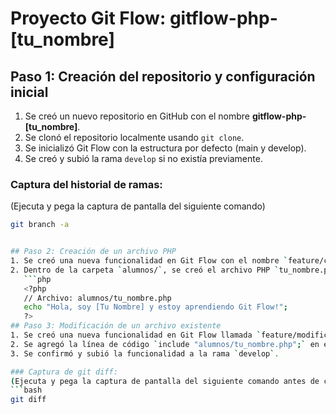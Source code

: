 # Proyecto Git Flow: gitflow-php-[tu_nombre]

## Paso 1: Creación del repositorio y configuración inicial
1. Se creó un nuevo repositorio en GitHub con el nombre **gitflow-php-[tu_nombre]**.
2. Se clonó el repositorio localmente usando `git clone`.
3. Se inicializó Git Flow con la estructura por defecto (main y develop).
4. Se creó y subió la rama `develop` si no existía previamente.

### Captura del historial de ramas:
(Ejecuta y pega la captura de pantalla del siguiente comando)
```bash
git branch -a


## Paso 2: Creación de un archivo PHP
1. Se creó una nueva funcionalidad en Git Flow con el nombre `feature/crear-mi-archivo`.
2. Dentro de la carpeta `alumnos/`, se creó el archivo PHP `tu_nombre.php` con el siguiente contenido:
   ```php
   <?php
   // Archivo: alumnos/tu_nombre.php
   echo "Hola, soy [Tu Nombre] y estoy aprendiendo Git Flow!";
   ?>
## Paso 3: Modificación de un archivo existente
1. Se creó una nueva funcionalidad en Git Flow llamada `feature/modificar-index`.
2. Se agregó la línea de código `include "alumnos/tu_nombre.php";` en el archivo `index.php`.
3. Se confirmó y subió la funcionalidad a la rama `develop`.

### Captura de git diff:
(Ejecuta y pega la captura de pantalla del siguiente comando antes de confirmar los cambios)
```bash
git diff
